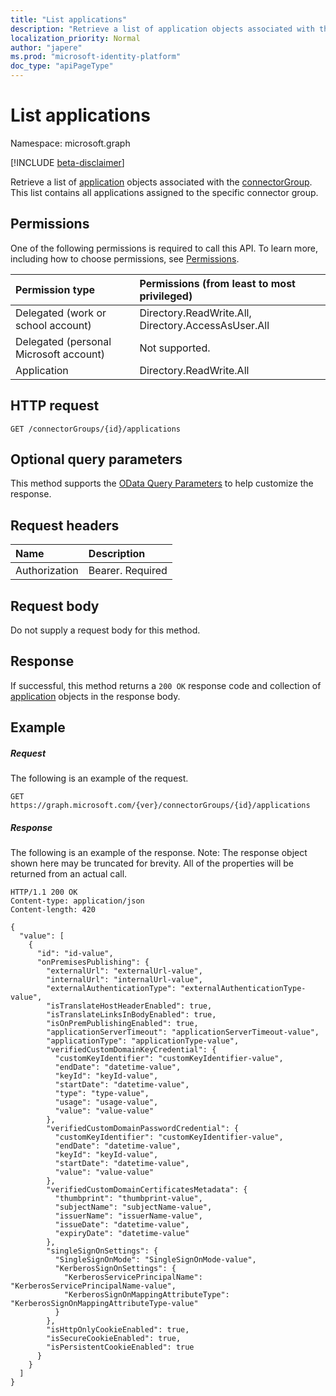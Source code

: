 ```yaml
---
title: "List applications"
description: "Retrieve a list of application objects associated with the connectorGroup."
localization_priority: Normal
author: "japere"
ms.prod: "microsoft-identity-platform"
doc_type: "apiPageType"
---
```


# List applications

Namespace: microsoft.graph

[!INCLUDE [beta-disclaimer](../../includes/beta-disclaimer.md)]

Retrieve a list of [application](../resources/application.md) objects associated with the [connectorGroup](../resources/connectorgroup.md). This list contains all applications assigned to the specific connector group.

## Permissions
One of the following permissions is required to call this API. To learn more, including how to choose permissions, see [Permissions](/graph/permissions-reference).

|Permission type      | Permissions (from least to most privileged)              |
|:--------------------|:---------------------------------------------------------|
|Delegated (work or school account) | Directory.ReadWrite.All, Directory.AccessAsUser.All    |
|Delegated (personal Microsoft account) | Not supported.    |
|Application | Directory.ReadWrite.All |

## HTTP request
<!-- { "blockType": "ignored" } -->
```http
GET /connectorGroups/{id}/applications
```
## Optional query parameters
This method supports the [OData Query Parameters](https://developer.microsoft.com/graph/docs/concepts/query_parameters) to help customize the response.

## Request headers
| Name      |Description|
|:----------|:----------|
| Authorization  | Bearer. Required|

## Request body
Do not supply a request body for this method.

## Response

If successful, this method returns a `200 OK` response code and collection of [application](../resources/application.md) objects in the response body.

## Example
##### Request
The following is an example of the request.
<!-- {
  "blockType": "request",
  "name": "get_applications"
}-->
```http
GET https://graph.microsoft.com/{ver}/connectorGroups/{id}/applications
```
##### Response
The following is an example of the response. Note: The response object shown here may be truncated for brevity. All of the properties will be returned from an actual call.
<!-- {
  "blockType": "response",
  "truncated": true,
  "@odata.type": "microsoft.graph.application",
  "isCollection": true
} -->
```http
HTTP/1.1 200 OK
Content-type: application/json
Content-length: 420

{
  "value": [
    {
      "id": "id-value",
      "onPremisesPublishing": {
        "externalUrl": "externalUrl-value",
        "internalUrl": "internalUrl-value",
        "externalAuthenticationType": "externalAuthenticationType-value",
        "isTranslateHostHeaderEnabled": true,
        "isTranslateLinksInBodyEnabled": true,
        "isOnPremPublishingEnabled": true,
        "applicationServerTimeout": "applicationServerTimeout-value",
        "applicationType": "applicationType-value",
        "verifiedCustomDomainKeyCredential": {
          "customKeyIdentifier": "customKeyIdentifier-value",
          "endDate": "datetime-value",
          "keyId": "keyId-value",
          "startDate": "datetime-value",
          "type": "type-value",
          "usage": "usage-value",
          "value": "value-value"
        },
        "verifiedCustomDomainPasswordCredential": {
          "customKeyIdentifier": "customKeyIdentifier-value",
          "endDate": "datetime-value",
          "keyId": "keyId-value",
          "startDate": "datetime-value",
          "value": "value-value"
        },
        "verifiedCustomDomainCertificatesMetadata": {
          "thumbprint": "thumbprint-value",
          "subjectName": "subjectName-value",
          "issuerName": "issuerName-value",
          "issueDate": "datetime-value",
          "expiryDate": "datetime-value"
        },
        "singleSignOnSettings": {
          "SingleSignOnMode": "SingleSignOnMode-value",
          "KerberosSignOnSettings": {
            "KerberosServicePrincipalName": "KerberosServicePrincipalName-value",
            "KerberosSignOnMappingAttributeType": "KerberosSignOnMappingAttributeType-value"
          }
        },
        "isHttpOnlyCookieEnabled": true,
        "isSecureCookieEnabled": true,
        "isPersistentCookieEnabled": true
      }
    }
  ]
}
```

<!-- uuid: 8fcb5dbc-d5aa-4681-8e31-b001d5168d79
2015-10-25 14:57:30 UTC -->
<!--
{
  "type": "#page.annotation",
  "description": "List applications",
  "keywords": "",
  "section": "documentation",
  "tocPath": "",
  "suppressions": []
}
-->
